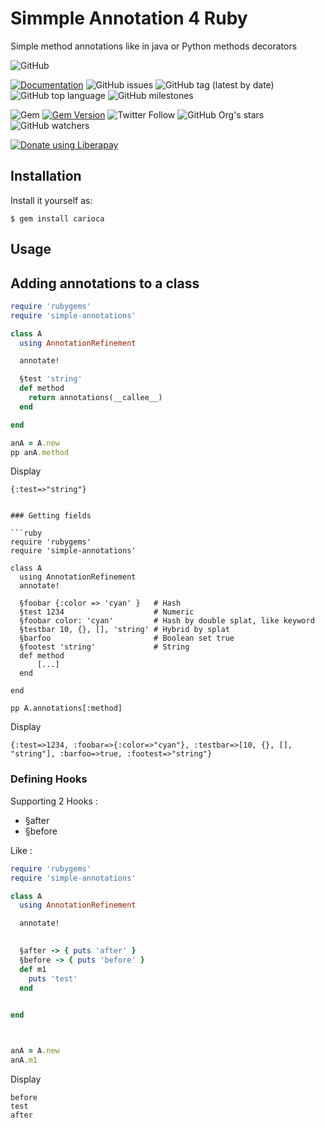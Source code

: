 # Simmple Annotation 4 Ruby

Simple method annotations like in java or Python methods decorators


![GitHub](https://img.shields.io/github/license/Ultragreen/simple-annotations)

[![Documentation](https://img.shields.io/badge/docs-rubydoc.info-brightgreen)](https://rubydoc.info/gems/simple-annotations)
![GitHub issues](https://img.shields.io/github/issues/Ultragreen/simple-annotations)
![GitHub tag (latest by date)](https://img.shields.io/github/v/tag/Ultragreen/simple-annotations)
![GitHub top language](https://img.shields.io/github/languages/top/Ultragreen/simple-annotations)
![GitHub milestones](https://img.shields.io/github/milestones/open/Ultragreen/simple-annotations)

![Gem](https://img.shields.io/gem/dt/simple-annotations)
[![Gem Version](https://badge.fury.io/rb/sc4ry.svg)](https://badge.fury.io/rb/simple-annotations)
![Twitter Follow](https://img.shields.io/twitter/follow/Ultragreen?style=social)
![GitHub Org's stars](https://img.shields.io/github/stars/Ultragreen?style=social)
![GitHub watchers](https://img.shields.io/github/watchers/Ultragreen/simple-annotations?style=social)


<noscript><a href="https://liberapay.com/ruydiaz/donate"><img alt="Donate using Liberapay" src="https://liberapay.com/assets/widgets/donate.svg"></a></noscript>

## Installation

Install it yourself as:

    $ gem install carioca




##  Usage

## Adding annotations to a class


```ruby 
require 'rubygems'
require 'simple-annotations'

class A
  using AnnotationRefinement

  annotate!

  §test 'string'
  def method
    return annotations(__callee__)
  end

end

anA = A.new
pp anA.method

```

Display 

```
{:test=>"string"}


### Getting fields

```ruby 
require 'rubygems'
require 'simple-annotations'

class A
  using AnnotationRefinement
  annotate!

  §foobar {:color => 'cyan' }   # Hash
  §test 1234                    # Numeric
  §foobar color: 'cyan'         # Hash by double splat, like keyword
  §testbar 10, {}, [], 'string' # Hybrid by splat
  §barfoo                       # Boolean set true
  §footest 'string'             # String                    
  def method
      [...]
  end

end

pp A.annotations[:method]

```

Display

```
{:test=>1234, :foobar=>{:color=>"cyan"}, :testbar=>[10, {}, [], "string"], :barfoo=>true, :footest=>"string"}
```

### Defining Hooks

Supporting 2 Hooks :

- §after
- §before

Like :

```ruby 
require 'rubygems'
require 'simple-annotations'

class A
  using AnnotationRefinement

  annotate!

  
  §after -> { puts 'after' }
  §before -> { puts 'before' }
  def m1
    puts 'test'
  end

  
end



anA = A.new
anA.m1
```

Display

```
before
test
after
```